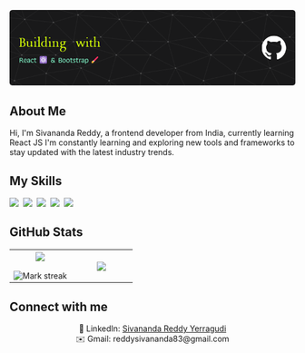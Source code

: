 <p align="center">
  <img src="./assets/github-header-image.png" alt="Header Image">
</p>

## About Me

Hi, I'm Sivananda Reddy, a frontend developer from India, currently learning React JS I'm constantly learning and exploring new tools and frameworks to stay updated with the latest industry trends.

## My Skills

<img src="https://img.shields.io/badge/HTML-%23E34F26.svg?logo=html5&logoColor=white"> 
<img src="https://img.shields.io/badge/CSS-1572B6?logo=css3&logoColor=fff"> 
<img src="https://img.shields.io/badge/JavaScript-F7DF1E?logo=javascript&logoColor=000"> 
<img src="https://img.shields.io/badge/Bootstrap-7952B3?logo=bootstrap&logoColor=fff"> 
<img src="https://img.shields.io/badge/React-61DAFB?logo=react&logoColor=white"> 

## GitHub Stats

<table><tbody><tr border="none"><td width="50%" align="center">
<img align="center" src="https://readme-stats-fork-mauve.vercel.app/api/?username=sn0914r&theme=dark&show_icons=true&count_private=true"><br><br>
<img alt="Mark streak" src="https://github-readme-streak-stats-five-roan.vercel.app?user=sn0914r&theme=dark"></td><td width="50%" align="center">
<img align="center" src="https://readme-stats-fork-mauve.vercel.app/api/top-langs/?username=sn0914r&theme=dark&hide_border=false&no-bg=true&no-frame=true&langs_count=6"></td></tr></tbody></table>

## Connect with me

<p align="center">🔗 LinkedIn: <a href="https://www.linkedin.com/in/sivananda-reddy-yerragudi-630076337" target="_blank">Sivananda Reddy Yerragudi</a> <br> ✉️ Gmail: reddysivananda83@gmail.com</p>
